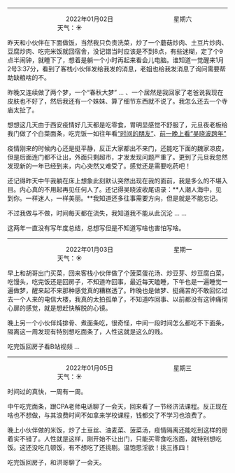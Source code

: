 ***
&nbsp;&nbsp;&nbsp;&nbsp;&nbsp;&nbsp;&nbsp;&nbsp;&nbsp;&nbsp;&nbsp;&nbsp;&nbsp;&nbsp;&nbsp;&nbsp;&nbsp;&nbsp;
&nbsp;&nbsp;&nbsp;&nbsp;&nbsp;&nbsp;&nbsp;&nbsp;&nbsp;&nbsp;&nbsp;&nbsp;&nbsp;&nbsp;           2022年01月02日
&nbsp;&nbsp;&nbsp;&nbsp;&nbsp;&nbsp;&nbsp;&nbsp;&nbsp;&nbsp;&nbsp;&nbsp;&nbsp;&nbsp;&nbsp;&nbsp;&nbsp;&nbsp;
&nbsp;&nbsp;&nbsp;&nbsp;&nbsp;&nbsp;&nbsp;&nbsp;&nbsp;&nbsp;&nbsp;&nbsp;&nbsp;&nbsp;                星期六
&nbsp;&nbsp;&nbsp;&nbsp;&nbsp;&nbsp;&nbsp;&nbsp;&nbsp;&nbsp;&nbsp;&nbsp;&nbsp;&nbsp;&nbsp;&nbsp;&nbsp;&nbsp;
&nbsp;&nbsp;&nbsp;&nbsp;&nbsp;&nbsp;&nbsp;&nbsp;&nbsp;&nbsp;&nbsp;&nbsp;&nbsp;&nbsp;&nbsp;&nbsp;&nbsp;&nbsp;
&nbsp;&nbsp;&nbsp;&nbsp;&nbsp;&nbsp;&nbsp;&nbsp;&nbsp;                                       天气：:sunny: 

昨天和小伙伴在下面做饭，当然我只负责洗菜，炒了一个蘑菇炒肉、土豆片炒肉、豆腐炒肉、吃完米饭就回宿舍，没记错当时应该是不到8点，有些迷糊，定了个9点半闹钟，就睡下了，想着是躺一个小时再起来看会儿电脑。谁知道一觉醒来1月2号3:37分，看到了客栈小伙伴发给我发的消息，老姐也给我发消息了询问需要帮助缺粮啥的不。

昨晚又连续做了两个梦，一个“春秋大梦”	... 、一个居然是我回家了老爸说我现在皮肤也不好了，然后我还有一个妹妹、算了细节东西就不说了。我怎么还去一个寺庙太扯了。

想想这几天由于西安疫情好几天都是吃零食，胃明显感觉不舒服了，元旦夜老板给我门做了个白菜面条，吃完饭一如往年看[“时间的朋友”](频道跨年笔记.md)、[前一晚上看“吴晓波跨年”](频道跨年笔记.md) 

疫情刚来的时候内心还是挺平静，反正大家都出不来门，还能吃下面的魏家凉皮，但是后面连门都不让出，外面只剩超市，才发发现问题严重了。更到了元旦我忽然发现新的一年已经到来，内心突然又难受了。感觉还是需要吃药吧！

还记得昨天中午我躺在床上想象此刻默认突然出现在我的面前，我是多么的不堪入目。内心真的不用起再见任何人了。还记得吴晓波收尾语录：**人潮人海中，见到你。一样迷人，一样美丽。**我知道还多往事需要方向，但是就是不能忘记。

不过我做与不做，时间每天都在流失，我知道我不能从此沉沦 ... ...

这两年一直没有写年度总结，总想写但是不知道写啥也害怕写啥。


***
&nbsp;&nbsp;&nbsp;&nbsp;&nbsp;&nbsp;&nbsp;&nbsp;&nbsp;&nbsp;&nbsp;&nbsp;&nbsp;&nbsp;&nbsp;&nbsp;&nbsp;&nbsp;
&nbsp;&nbsp;&nbsp;&nbsp;&nbsp;&nbsp;&nbsp;&nbsp;&nbsp;&nbsp;&nbsp;&nbsp;&nbsp;&nbsp;           2022年01月03日
&nbsp;&nbsp;&nbsp;&nbsp;&nbsp;&nbsp;&nbsp;&nbsp;&nbsp;&nbsp;&nbsp;&nbsp;&nbsp;&nbsp;&nbsp;&nbsp;&nbsp;&nbsp;
&nbsp;&nbsp;&nbsp;&nbsp;&nbsp;&nbsp;&nbsp;&nbsp;&nbsp;&nbsp;&nbsp;&nbsp;&nbsp;&nbsp;                星期一
&nbsp;&nbsp;&nbsp;&nbsp;&nbsp;&nbsp;&nbsp;&nbsp;&nbsp;&nbsp;&nbsp;&nbsp;&nbsp;&nbsp;&nbsp;&nbsp;&nbsp;&nbsp;
&nbsp;&nbsp;&nbsp;&nbsp;&nbsp;&nbsp;&nbsp;&nbsp;&nbsp;&nbsp;&nbsp;&nbsp;&nbsp;&nbsp;&nbsp;&nbsp;&nbsp;&nbsp;
&nbsp;&nbsp;&nbsp;&nbsp;&nbsp;&nbsp;&nbsp;&nbsp;&nbsp;                                       天气：:sunny: 

早上和胡哥出门买菜，回来客栈小伙伴做了个菠菜蛋花汤、炒豆芽、炒豆腐白菜，吃馒头，吃完饭还是回房子，不知道咋回事，最近每天瞌睡，下午也是一遍睡觉一遍做梦，醒来起不来那种感觉真的糟糕透了。昨晚也是做梦、挺痛苦的不敢回忆过去一个人来的电信大楼，我真的太拍孤单了，不知道咋回事、以前都没有这钟痛彻心扉的感觉，就是想赶快解脱的心镜。

晚上另一个小伙伴炖排骨、煮面条吃，很奇怪，中间一段时间怎么都吃不下面条，隔离这一周发现有特别想吃面条了，人性这就是这么的贱。

吃完饭回房子看B站视频	... 


***
&nbsp;&nbsp;&nbsp;&nbsp;&nbsp;&nbsp;&nbsp;&nbsp;&nbsp;&nbsp;&nbsp;&nbsp;&nbsp;&nbsp;&nbsp;&nbsp;&nbsp;&nbsp;
&nbsp;&nbsp;&nbsp;&nbsp;&nbsp;&nbsp;&nbsp;&nbsp;&nbsp;&nbsp;&nbsp;&nbsp;&nbsp;&nbsp;           2022年01月05日
&nbsp;&nbsp;&nbsp;&nbsp;&nbsp;&nbsp;&nbsp;&nbsp;&nbsp;&nbsp;&nbsp;&nbsp;&nbsp;&nbsp;&nbsp;&nbsp;&nbsp;&nbsp;
&nbsp;&nbsp;&nbsp;&nbsp;&nbsp;&nbsp;&nbsp;&nbsp;&nbsp;&nbsp;&nbsp;&nbsp;&nbsp;&nbsp;                星期三
&nbsp;&nbsp;&nbsp;&nbsp;&nbsp;&nbsp;&nbsp;&nbsp;&nbsp;&nbsp;&nbsp;&nbsp;&nbsp;&nbsp;&nbsp;&nbsp;&nbsp;&nbsp;
&nbsp;&nbsp;&nbsp;&nbsp;&nbsp;&nbsp;&nbsp;&nbsp;&nbsp;&nbsp;&nbsp;&nbsp;&nbsp;&nbsp;&nbsp;&nbsp;&nbsp;&nbsp;
&nbsp;&nbsp;&nbsp;&nbsp;&nbsp;&nbsp;&nbsp;&nbsp;&nbsp;                                       天气：:sunny: 

时间过的真快，一周有一周。

中午吃完面条，跟CPA老师电话聊了一会天，回来看了一节经济法课程。反正现在啥也不想做，与其浪费时间不如拿来学校课程，钱都交了不学习也浪费了。

晚上小伙伴做的米饭，炒了土豆丝、油麦菜、菠菜汤，疫情隔离还能吃到这样的房着实不错了。人性就是这样，刚开始不让出门，只能买零食吃泡面，就特别想吃饭。这还没吃几顿饭，有不想吃了还挑剔。温饱思淫欲！挑三拣四！

吃完饭回房子，和洪哥聊了一会天。



























